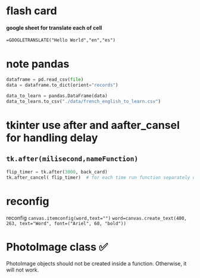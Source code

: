 # flash card

#### google sheet   for translate each of cell  

`=GOOGLETRANSLATE("Hello World","en","es")`


# note pandas

```python
dataframe = pd.read_csv(file)
data = dataframe.to_dict(orient="records")

data_to_learn = pandas.DataFrame(data)
data_to_learn.to_csv("./data/french_english_to_learn.csv")
```

# tkinter  use  after and aafter_cansel  for handling delay
##  `tk.after(milisecond,nameFunction)`
```python
flip_timer = tk.after(3000, back_card)
tk.after_cancel( flip_timer)  # for each time run function separately counted timer
```
       
# reconfig
reconfig
`canvas.itemconfig(word,text="")`
`word=canvas.create_text(400, 263, text="Word", font=("Ariel", 60, "bold"))`

# PhotoImage class ✅
PhotoImage objects should not be created inside a function. Otherwise, it will not work.

